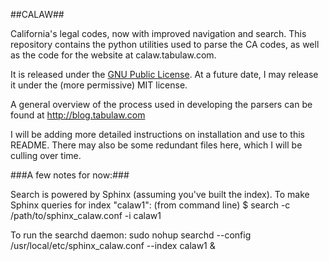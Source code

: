 ##CALAW##

California's legal codes, now with improved navigation and search.
This repository contains the python utilities used to parse the CA codes, as well as the code for the website at calaw.tabulaw.com.

It is released under the [GNU Public License](http://www.gnu.org/licenses/gpl.html).  At a future date, I may release it under the (more permissive) MIT license.

A general overview of the process used in developing the parsers can be found at http://blog.tabulaw.com

I will be adding more detailed instructions on installation and use to this README. There may also be some redundant files here, which I will be culling over time.

###A few notes for now:###

Search is powered by Sphinx (assuming you've built the index).
To make Sphinx queries for index "calaw1": (from command line) 
$ search -c /path/to/sphinx_calaw.conf -i calaw1

To run the searchd daemon:
sudo nohup searchd --config /usr/local/etc/sphinx_calaw.conf --index calaw1 &

